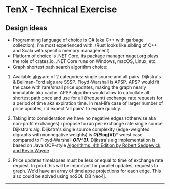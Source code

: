 # TenX - Technical Exercise

## Design ideas

+ Programming language of choice is C# (aka C++ with garbage collection), i'm most experienced with. (Rust looks like sibling of C++ and Scala with specific memory management)
+ Platform of choice is .NET Core, its package manager nuget.org plays the role of crates.io. .NET Core runs on Windows, macOS, Linux, etc.
+ Graph shortest path search algorithm choice:  

1. Available [algs](https://cs.stackexchange.com/questions/2942/am-i-right-about-the-differences-between-floyd-warshall-dijkstra-and-bellman-fo) are of 2 categories: single source and all pairs. Dijkstra's & Bellman-Ford algs are SSSP. Floyd-Warshall is APSP. APSP would fit the case with rare/small price updates, making the graph nearly immutable aka cache. APSP algorihm would allow to calcullate all shortest path once and use for all (frequent) exchange rate requests for a period of time aka expiration time. In real-life case of larger number of price updates, i'd expect 'all pairs' to expire quickly. 

2. Taking into consideration we have no negative edges (otherwise aka non-profit exchanges) i propose to run per-exchange rate single source Dijkstra's alg. Dijkstra's single source complexity (edge-weighted digraphs with nonnegative weights) is ***O(E*log(V))*** worst case compared to Floyd-Warshall ***O(V^3)***.
Dijkstra's alg implementation is based on Java OOP-style [Algorithms, 4th Edition by Robert Sedgewick and Kevin Wayne](https://algs4.cs.princeton.edu/44sp/)

3.  Price updates timelapses must be less or equal to time of exchange rate request. In prod this will be important for parallel updates, requests to graph. We'd have an array of timelapse projections for each edge. This also could be solved using noSQL DB Neo4j.

---

